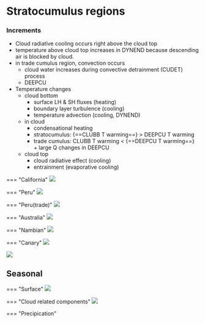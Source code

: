 # Stratocumulus regions


### Increments
* Cloud radiative cooling occurs right above the cloud top 
* temperature above cloud top increases in DYNEND because descending air is blocked by cloud.
* in trade cumulus region, convection occurs
    - cloud water increases during convective detrainment (CUDET) process
    - DEEPCU
* Temperature changes
    - cloud bottom
        - surface LH & SH fluxes (heating)
        - boundary layer turbulence (cooling)
        - temperature advection (cooling, DYNEND)
    - in cloud
        - condensational heating
        - stratocumulus: {==CLUBB T warming==} > DEEPCU T warming
        - trade cumulus: CLUBB T warming < {==DEEPCU T warming==} + large Q changes in DEEPCU
    - cloud top
        - cloud radiative effect (cooling)
        - entrainment (evaporative cooling)



=== "California"
    ![](img/SC_california.png)

=== "Peru"
    ![](img/SC_peru.png)

=== "Peru(trade)"
    ![](img/SC_peru_trade.png)

=== "Australia"
    ![](img/SC_australia.png)

=== "Nambian"
    ![](img/SC_nambian.png)

=== "Canary"
    ![](img/SC_canary.png)



![](img/02_03_stratocumulus.png)




## Seasonal

=== "Surface"
    ![](img/seasonal_changes_Surface.png)

=== "Cloud related components"
    ![](img/seasonal_changes_cloud-2.png)

=== "Precipication"
